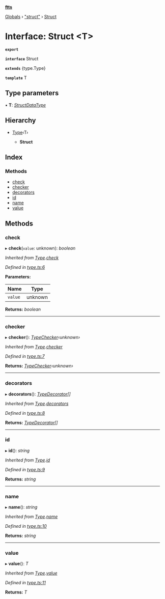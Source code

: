 **[ftts](../README.md)**

[Globals](../README.md) › ["struct"](../modules/_struct_.md) › [Struct](_struct_.struct.md)

# Interface: Struct <**T**>

**`export`** 

**`interface`** Struct

**`extends`** {type.Type<T>}

**`template`** T

## Type parameters

▪ **T**: *[StructDataType](_struct_.structdatatype.md)*

## Hierarchy

* [Type](_type_.type.md)‹T›

  * **Struct**

## Index

### Methods

* [check](_struct_.struct.md#check)
* [checker](_struct_.struct.md#checker)
* [decorators](_struct_.struct.md#decorators)
* [id](_struct_.struct.md#id)
* [name](_struct_.struct.md#name)
* [value](_struct_.struct.md#value)

## Methods

###  check

▸ **check**(`value`: unknown): *boolean*

*Inherited from [Type](_type_.type.md).[check](_type_.type.md#check)*

*Defined in [type.ts:6](https://github.com/OctoD/ftts/blob/73fcc67/src/type.ts#L6)*

**Parameters:**

Name | Type |
------ | ------ |
`value` | unknown |

**Returns:** *boolean*

___

###  checker

▸ **checker**(): *[TypeChecker](../modules/_type_.md#typechecker)‹unknown›*

*Inherited from [Type](_type_.type.md).[checker](_type_.type.md#checker)*

*Defined in [type.ts:7](https://github.com/OctoD/ftts/blob/73fcc67/src/type.ts#L7)*

**Returns:** *[TypeChecker](../modules/_type_.md#typechecker)‹unknown›*

___

###  decorators

▸ **decorators**(): *[TypeDecorator](../modules/_type_.md#typedecorator)[]*

*Inherited from [Type](_type_.type.md).[decorators](_type_.type.md#decorators)*

*Defined in [type.ts:8](https://github.com/OctoD/ftts/blob/73fcc67/src/type.ts#L8)*

**Returns:** *[TypeDecorator](../modules/_type_.md#typedecorator)[]*

___

###  id

▸ **id**(): *string*

*Inherited from [Type](_type_.type.md).[id](_type_.type.md#id)*

*Defined in [type.ts:9](https://github.com/OctoD/ftts/blob/73fcc67/src/type.ts#L9)*

**Returns:** *string*

___

###  name

▸ **name**(): *string*

*Inherited from [Type](_type_.type.md).[name](_type_.type.md#name)*

*Defined in [type.ts:10](https://github.com/OctoD/ftts/blob/73fcc67/src/type.ts#L10)*

**Returns:** *string*

___

###  value

▸ **value**(): *T*

*Inherited from [Type](_type_.type.md).[value](_type_.type.md#value)*

*Defined in [type.ts:11](https://github.com/OctoD/ftts/blob/73fcc67/src/type.ts#L11)*

**Returns:** *T*